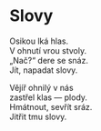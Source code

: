 Slovy
=====

Osikou lká hlas.  
V ohnutí vrou stvoly.  
„Nač?“ dere se snáz.  
Jít, napadat slovy.

Vějíř ohnilý v nás  
zastřel klas — plody.  
Hmátnout, sevřít sráz.  
Jitřit tmu slovy.


